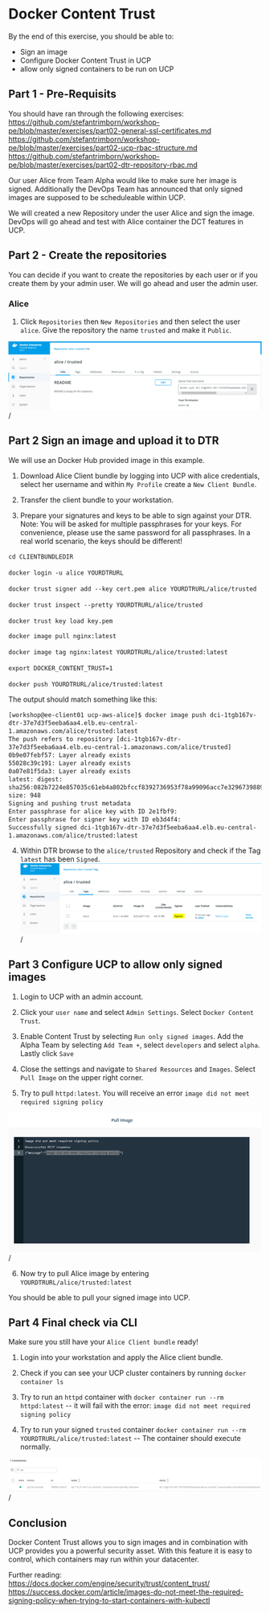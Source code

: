 # Docker Content Trust

By the end of this exercise, you should be able to:

 - Sign an image
 - Configure Docker Content Trust in UCP
 - allow only signed containers to be run on UCP
 
 

## Part 1 - Pre-Requisits

You should have ran through the following exercises:
https://github.com/stefantrimborn/workshop-pe/blob/master/exercises/part02-general-ssl-certificates.md
https://github.com/stefantrimborn/workshop-pe/blob/master/exercises/part02-ucp-rbac-structure.md 
https://github.com/stefantrimborn/workshop-pe/blob/master/exercises/part02-dtr-repository-rbac.md


Our user Alice from Team Alpha would like to make sure her image is signed. Additionally the DevOps Team has announced that only signed images are supposed to be scheduleable within UCP.

We will created a new Repository under the user Alice and sign the image. DevOps will go ahead and test with Alice container the DCT features in UCP.

## Part 2 - Create the repositories

You can decide if you want to create the repositories by each user or if you create them by your admin user. We will go ahead and user the admin user.

### Alice

1. Click `Repositories` then `New Repositories` and then select the user `alice`. Give the repository the name `trusted` and make it `Public`.

![dct01](../images/dct01.png)/


## Part 2 Sign an image and upload it to DTR

We will use an Docker Hub provided image in this example.

1. Download Alice Client bundle by logging into UCP with alice credentials, select her username and within `My Profile` create a `New Client Bundle`.

2. Transfer the client bundle to your workstation.

3. Prepare your signatures and keys to be able to sign against your DTR. Note: You will be asked for multiple passphrases for your keys.  For convenience, please use the same password for all passphrases. In a real world scenario, the keys should be different!
```
cd CLIENTBUNDLEDIR

docker login -u alice YOURDTRURL

docker trust signer add --key cert.pem alice YOURDTRURL/alice/trusted

docker trust inspect --pretty YOURDTRURL/alice/trusted

docker trust key load key.pem

```

```
docker image pull nginx:latest

docker image tag nginx:latest YOURDTRURL/alice/trusted:latest

export DOCKER_CONTENT_TRUST=1

docker push YOURDTRURL/alice/trusted:latest
 ```
 
The output should match something like this:
```
[workshop@ee-client01 ucp-aws-alice]$ docker image push dci-1tgb167v-dtr-37e7d3f5eeba6aa4.elb.eu-central-1.amazonaws.com/alice/trusted:latest
The push refers to repository [dci-1tgb167v-dtr-37e7d3f5eeba6aa4.elb.eu-central-1.amazonaws.com/alice/trusted]
0b9e07febf57: Layer already exists
55028c39c191: Layer already exists
0a07e81f5da3: Layer already exists
latest: digest: sha256:082b7224e857035c61eb4a802bfccf8392736953f78a99096acc7e3296739889 size: 948
Signing and pushing trust metadata
Enter passphrase for alice key with ID 2e1fbf9:
Enter passphrase for signer key with ID eb3d4f4:
Successfully signed dci-1tgb167v-dtr-37e7d3f5eeba6aa4.elb.eu-central-1.amazonaws.com/alice/trusted:latest

```

4. Within DTR browse to the `alice/trusted` Repository and check if the Tag `latest` has been `Signed`.
![dct02](../images/dct02.png)/


## Part 3 Configure UCP to allow only signed images

1. Login to UCP with an admin account.

2. Click your `user name` and select `Admin Settings`. Select `Docker Content Trust`.

3. Enable Content Trust by selecting `Run only signed images`. Add the Alpha Team by selecting `Add Team +`, select `developers` and select `alpha`. Lastly click `Save`

4. Close the settings and navigate to `Shared Resources` and `Images`. Select `Pull Image` on the upper right corner.

5. Try to pull `httpd:latest`. You will receive an error `image did not meet required signing policy`

![dct03](../images/dct03.png)/

6. Now try to pull Alice image by entering `YOURDTRURL/alice/trusted:latest` 

You should be able to pull your signed image into UCP.

## Part 4 Final check via CLI

Make sure you still have your `Alice Client bundle` ready!

1. Login into your workstation and apply the Alice client bundle.

2. Check if you can see your UCP cluster containers by running `docker container ls`

3. Try to run an `httpd` container with `docker container run --rm httpd:latest` -- it will fail with the error: `image did not meet required signing policy`

4. Try to run your signed `trusted` container `docker container run --rm YOURDTRURL/alice/trusted:latest` -- The container should execute normally.

![dct04](../images/dct04.png)/

## Conclusion

Docker Content Trust allows you to sign images and in combination with UCP provides you a powerful security asset. With this feature it is easy to control, which containers may run within your datacenter.

Further reading:
https://docs.docker.com/engine/security/trust/content_trust/
https://success.docker.com/article/images-do-not-meet-the-required-signing-policy-when-trying-to-start-containers-with-kubectl


